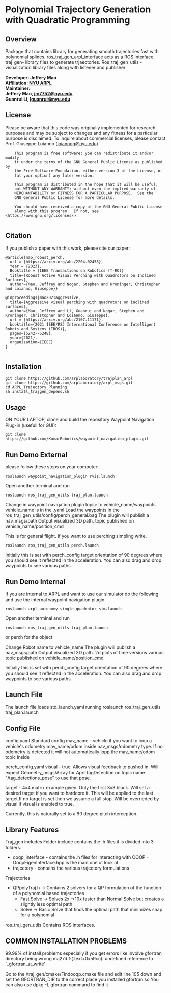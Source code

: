 
Polynomial Trajectory Generation with Quadratic Programming
==================================================================================

Overview
------------------------
Package that contains library for generating smooth trajectories fast with polynomial splines. ros_traj_gen_arpl_interface acts as a ROS interface. traj_gen- library files to generate trjaectories. Ros_traj_gen_utils - visualization library files along with listener and publisher 

**Developer: Jeffery Mao<br />
Affiliation: [NYU ARPL](https://wp.nyu.edu/arpl/)<br />
Maintainer: <br />
Jeffery Mao, jm7752@nyu.edu<br />
Guanrui Li, lguanrui@nyu.edu<br />**

## License
Please be aware that this code was originally implemented for research purposes and may be subject to changes and any fitness for a particular purpose is disclaimed. To inquire about commercial licenses, please contact Prof. Giuseppe Loianno (loiannog@nyu.edu).
```
    This program is free software: you can redistribute it and/or modify
    it under the terms of the GNU General Public License as published by
    the Free Software Foundation, either version 3 of the License, or
    (at your option) any later version.

    This program is distributed in the hope that it will be useful,
    but WITHOUT ANY WARRANTY; without even the implied warranty of
    MERCHANTABILITY or FITNESS FOR A PARTICULAR PURPOSE.  See the
    GNU General Public License for more details.

    You should have received a copy of the GNU General Public License
    along with this program.  If not, see <https://www.gnu.org/licenses/>.
    
```
## Citation
If you publish a paper with this work, please cite our paper: 
```
@article{mao_robust_perch,
  url = {https://arxiv.org/abs/2204.02458},
  Year = {2023},
  Booktitle = {IEEE Transactions on Robotics (T-RO)}
  title={Robust Active Visual Perching with Quadrotors on Inclined Surfaces},
  author={Mao, Jeffrey and Nogar, Stephen and Kroninger, Christopher and Loianno, Giuseppe}}
  
@inproceedings{mao2021aggressive,
  title={Aggressive visual perching with quadrotors on inclined surfaces},
  author={Mao, Jeffrey and Li, Guanrui and Nogar, Stephen and Kroninger, Christopher and Loianno, Giuseppe},
  url = {https://arxiv.org/abs/2107.11171},
  booktitle={2021 IEEE/RSJ International Conference on Intelligent Robots and Systems (IROS)},
  pages={5242--5248},
  year={2021},
  organization={IEEE}
}
 
 ```
 
 
Installation  
-------------------------
```
git clone https://github.com/arplaboratory/trajplan_arpl
git clone https://github.com/arplaboratory/arpl_msgs.git
cd ARPL_Trajectory_Planning
sh install_trajgen_depend.sh
```


Usage
------------------------

ON YOUR LAPTOP, clone and build the repository Waypoint Navigation Plug-in (usefull for GUI):

```
git clone https://github.com/KumarRobotics/waypoint_navigation_plugin.git
```

Run Demo External 
------------------------
please follow these steps on your computer:
```
roslaunch waypoint_navigation_plugin rviz.launch
```
Open another terminal and run

```
roslaunch ros_traj_gen_utils traj_plan.launch
```

Change in waypoint navigation plugin topic: to vehicle_name/waypoints 
vehicle_name is in the .yaml 
Load the waypoints in the ros_traj_gen_utils/config/perch_general.bag
The plugin will publish a nav_msgs/path
Output visualized 3D path. 
topic published on vehicle_name/position_cmd

This is for general flight. If you want to use perching simpling write.


```
roslaunch ros_traj_gen_utils perch.launch
```

Initially this is set with perch_config target orientation of 90 degrees where you should see it reflected in the acceleration.
You can also drag and drop waypoints to see various paths.

Run Demo Internal 
------------------------

If you are internal to ARPL and want to use our simulator do the following and use the internal waypoint navigation plugin

```
roslaunch arpl_autonomy single_quadrotor_sim.launch
```
Open another terminal and run

```
roslaunch ros_traj_gen_utils traj_plan.launch
```
or perch for the object

Change Robot name to vehicle_name
The plugin will publish a nav_msgs/path
Output visualized 3D path. 2d plots of time versions various. 
topic published on vehicle_name/position_cmd

Initially this is set with perch_config target orientation of 90 degrees where you should see it reflected in the acceleration.
You can also drag and drop waypoints to see various paths.


Launch File
------------------------
The launch file loads std_launch.yaml running  roslaunch ros_traj_gen_utils traj_plan.launch

Config File
------------------------
config.yaml
Standard config
mav_name - vehicle if you want to loop a vehicle's odometry mav_name/odom inside nav_msgs/odometry type. If no odometry is detected it will not automatically lopp the mav_name/odom topic inside

perch_config.yaml
visual - true. Allows visual feedback to pushed in.
Will expect Geometry_msgs/Array for AprilTagDetection on topic name "/tag_detections_pose" to use that pose.

target - 4x4 matrix example given. Only the first 3x3 block. Will set a desired target if you want to hardcore it. This will be applied to the last target.If no target is set then we assume a full stop. Will be overrieded by visual if visual is enabled to true. 

Currently, this is naturally set to a 90 degree pitch interception. 


Library Features
------------------------
Traj_gen includes
Folder include contains the .h files it is divided into 3 folders. 
  *  ooqp_interface - contains the .h files for interacting with OOQP - OoqpEigenInterface.hpp is the main one ot look at
  *  trajectory - contains the various trajectory formulations

Trajectories 
  *  QPpolyTraj.h -> Contains 2 solvers for a QP formulation of the function of a polynomial based trajectories
        *  Fast Solve -> Solves 2x ->10x faster than Normal Solve but creates a slightly less optimal path
        *  Solve -> Basic Solve that finds the optimal path that minimizes snap for a polynomial

ros_traj_gen_utils
Contains ROS interfaces.


COMMON INSTALLATION PROBLEMS
------------------------
99.99% of install problems especially if you get errors like involve gfortran directory being wrong
ma27d.f:(.text+0x59cc): undefined reference to `_gfortran_st_write'

Go to the /traj_gen/cmake/Findooqp.cmake file and edit line 105 down and set the GFORTRAN_DIR to the correct place you installed gfortran.so
You can also use dpkg -L gfortran command to find it


